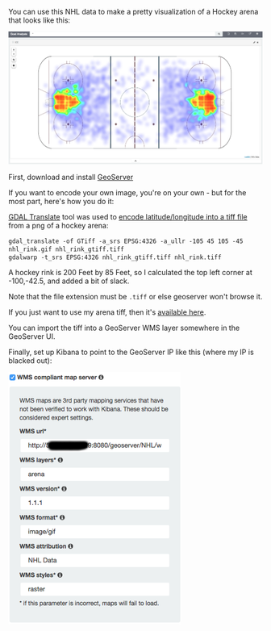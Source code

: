 
You can use this NHL data to make a pretty visualization of a Hockey arena that looks like this:

![Arena Viz](https://github.com/PhaedrusTheGreek/nhl-stats-elasticsearch/blob/master/geo-arena/arena-viz.png)

First, download and install [GeoServer](http://geoserver.org/)

If you want to encode your own image, you're on your own - but for the most part, here's how you do it:

[GDAL Translate](http://www.gdal.org/gdal_translate.html) tool was used to [encode latitude/longitude into a tiff file](http://gis.stackexchange.com/questions/118180/convert-png-to-geotiff-using-gdal) from a png of a hockey arena:

```
gdal_translate -of GTiff -a_srs EPSG:4326 -a_ullr -105 45 105 -45 nhl_rink.gif nhl_rink_gtiff.tiff
gdalwarp -t_srs EPSG:4326 nhl_rink_gtiff.tiff nhl_rink.tiff
```

A hockey rink is 200 Feet by 85 Feet, so I calculated the top left corner at -100,-42.5, and added a bit of slack.

Note that the file extension must be `.tiff` or else geoserver won't browse it.

If you just want to use my arena tiff, then it's [available here](https://github.com/PhaedrusTheGreek/nhl-stats-elasticsearch/blob/master/geo-arena/arena.tiff). 

You can import the tiff into a GeoServer WMS layer somewhere in the GeoServer UI.

Finally, set up Kibana to point to the GeoServer IP like this (where my IP is blacked out):

![Kibana Config](https://github.com/PhaedrusTheGreek/nhl-stats-elasticsearch/blob/master/geo-arena/kibana-settings.png)




